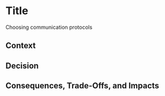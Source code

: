 # Title
Choosing communication protocols 

## Context


## Decision



## Consequences, Trade-Offs, and Impacts